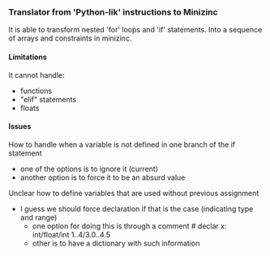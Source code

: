 ### Translator from 'Python-lik' instructions to Minizinc

It is able to transform nested 'for' loops and 'if' statements. Into a sequence of arrays and constraints in minizinc.

#### Limitations
It cannot handle:
- functions
- "elif" statements
- floats

#### Issues
How to handle when a variable is not defined in one branch of the if statement
 - one of the options is to ignore it (current)
 - another option is to force it to be an absurd value

 Unclear how to define variables that are used without previous assignment
 - I guess we should force declaration if that is the case (indicating type and range)
    - one option for doing this is through a comment # declar x: int/float/int 1..4/3.0..4.5
    - other is to have a dictionary with such information